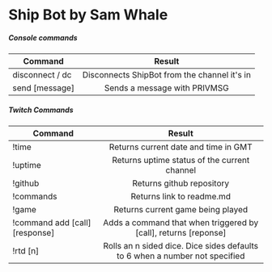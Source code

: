 # Ship Bot by Sam Whale

##### Console commands
| Command       | Result        |
| ------------- |:-------------:|
| disconnect / dc | Disconnects ShipBot from the channel it's in |
| send [message] | Sends a message with PRIVMSG |

##### Twitch Commands
| Command       | Result        |
| ------------- |:-------------:|
| !time         | Returns current date and time in GMT |
| !uptime       | Returns uptime status of the current channel |
| !github       | Returns github repository |
| !commands     | Returns link to readme.md |
| !game         | Returns current game being played |
| !command add [call] [response] | Adds a command that when triggered by [call], returns [reponse] |
| !rtd [n] | Rolls an n sided dice. Dice sides defaults to 6 when a number not specified |
